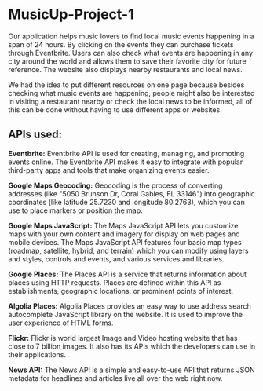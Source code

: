 # MusicUp-Project-1



Our application helps music lovers to find local music events happening in a span of 24 hours. 
By clicking on the events they can purchase tickets through Eventbrite. 
Users can also check what events are happening in any city around the world and allows them to save their favorite city for future reference. 
The website also displays nearby restaurants and local news.

We had the idea to put different resources on one page because besides checking what music events are happening, people might also be interested in visiting a restaurant nearby or check the local news to be informed, all of this can be done without having to use different apps or websites.

## APIs used:

**Eventbrite:** Eventbrite API is used for creating, managing, and promoting events online. The Eventbrite API makes it easy to integrate with popular third-party apps and tools that make organizing events easier. 

**Google Maps Geocoding:** Geocoding is the process of converting addresses (like "5050 Brunson Dr, Coral Gables, FL 33146") into geographic coordinates (like latitude 25.7230 and longitude 80.2763), which you can use to place markers or position the map.

**Google Maps JavaScript:** The Maps JavaScript API lets you customize maps with your own content and imagery for display on web pages and mobile devices. The Maps JavaScript API features four basic map types (roadmap, satellite, hybrid, and terrain) which you can modify using layers and styles, controls and events, and various services and libraries.

**Google Places:** The Places API is a service that returns information about places using HTTP requests. Places are defined within this API as establishments, geographic locations, or prominent points of interest.

**Algolia Places:** Algolia Places provides an easy way to use address search autocomplete JavaScript library on the website. It is used to improve the user experience of HTML forms.

**Flickr:** Flickr is world largest Image and Video hosting website that has close to 7 billion images. It also has its APIs which the developers can use in their applications. 

**News API:** The News API is a simple and easy-to-use API that returns JSON metadata for headlines and articles live all over the web right now.
